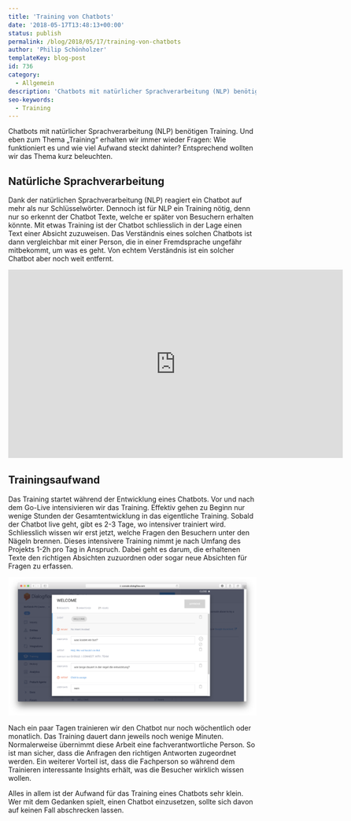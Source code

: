 ```yaml
---
title: 'Training von Chatbots'
date: '2018-05-17T13:48:13+00:00'
status: publish
permalink: /blog/2018/05/17/training-von-chatbots
author: 'Philip Schönholzer'
templateKey: blog-post
id: 736
category:
  - Allgemein
description: 'Chatbots mit natürlicher Sprachverarbeitung (NLP) benötigen Training. Wir erhalten zu Thema "Training" immer wieder Fragen: Wie funktioniert es und wieviel Aufwand steckt dahinter. Entsprechend wollte wir das Thema kurz beleuchten.'
seo-keywords:
  - Training
---
```


Chatbots mit natürlicher Sprachverarbeitung (NLP) benötigen Training. Und eben zum Thema „Training“ erhalten wir immer wieder Fragen: Wie funktioniert es und wie viel Aufwand steckt dahinter? Entsprechend wollten wir das Thema kurz beleuchten.

## Natürliche Sprachverarbeitung

Dank der natürlichen Sprachverarbeitung (NLP) reagiert ein Chatbot auf mehr als nur Schlüsselwörter. Dennoch ist für NLP ein Training nötig, denn nur so erkennt der Chatbot Texte, welche er später von Besuchern erhalten könnte. Mit etwas Training ist der Chatbot schliesslich in der Lage einen Text einer Absicht zuzuweisen. Das Verständnis eines solchen Chatbots ist dann vergleichbar mit einer Person, die in einer Fremdsprache ungefähr mitbekommt, um was es geht. Von echtem Verständnis ist ein solcher Chatbot aber noch weit entfernt.

<iframe allow="autoplay; encrypted-media" allowfullscreen="" frameborder="0" height="383" src="https://www.youtube.com/embed/uH8xdtRABy0?feature=oembed" width="680"></iframe>

## Trainingsaufwand

Das Training startet während der Entwicklung eines Chatbots. Vor und nach dem Go-Live intensivieren wir das Training. Effektiv gehen zu Beginn nur wenige Stunden der Gesamtentwicklung in das eigentliche Training. Sobald der Chatbot live geht, gibt es 2-3 Tage, wo intensiver trainiert wird. Schliesslich wissen wir erst jetzt, welche Fragen den Besuchern unter den Nägeln brennen. Dieses intensivere Training nimmt je nach Umfang des Projekts 1-2h pro Tag in Anspruch. Dabei geht es darum, die erhaltenen Texte den richtigen Absichten zuzuordnen oder sogar neue Absichten für Fragen zu erfassen.

![](Screen-Shot-2018-05-16-at-14.30.59.png)

Nach ein paar Tagen trainieren wir den Chatbot nur noch wöchentlich oder monatlich. Das Training dauert dann jeweils noch wenige Minuten. Normalerweise übernimmt diese Arbeit eine fachverantwortliche Person. So ist man sicher, dass die Anfragen den richtigen Antworten zugeordnet werden. Ein weiterer Vorteil ist, dass die Fachperson so während dem Trainieren interessante Insights erhält, was die Besucher wirklich wissen wollen.

Alles in allem ist der Aufwand für das Training eines Chatbots sehr klein. Wer mit dem Gedanken spielt, einen Chatbot einzusetzen, sollte sich davon auf keinen Fall abschrecken lassen.
